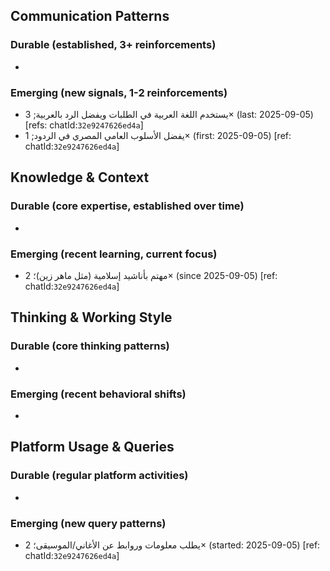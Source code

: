 ## Communication Patterns
### Durable (established, 3+ reinforcements)
-

### Emerging (new signals, 1-2 reinforcements)
- يستخدم اللغة العربية في الطلبات ويفضل الرد بالعربية; 3× (last: 2025-09-05) [refs: chatId:`32e9247626ed4a`]
- يفضل الأسلوب العامي المصري في الردود; 1× (first: 2025-09-05) [ref: chatId:`32e9247626ed4a`]

## Knowledge & Context
### Durable (core expertise, established over time)
-

### Emerging (recent learning, current focus)
- مهتم بأناشيد إسلامية (مثل ماهر زين)؛ 2× (since 2025-09-05) [ref: chatId:`32e9247626ed4a`]

## Thinking & Working Style
### Durable (core thinking patterns)
-

### Emerging (recent behavioral shifts)
-

## Platform Usage & Queries
### Durable (regular platform activities)
-

### Emerging (new query patterns)
- يطلب معلومات وروابط عن الأغاني/الموسيقى؛ 2× (started: 2025-09-05) [ref: chatId:`32e9247626ed4a`]
